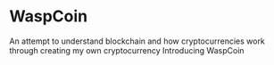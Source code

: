 # WaspCoin
An attempt to understand blockchain and how cryptocurrencies work through creating my own cryptocurrency
Introducing WaspCoin
